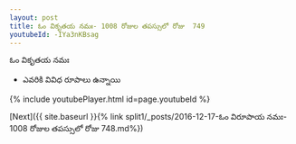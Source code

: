 ```yaml
---
layout: post
title: ఓం వికృతయ నమః- 1008 రోజుల తపస్సులో రోజు  749
youtubeId: -IYa3nKBsag
---
```

 
 
 ఓం వికృతయ నమః  
 
 -  ఎవరికి వివిధ రూపాలు ఉన్నాయి 
 
  
 
  
 
 
 
 
 
 


{% include youtubePlayer.html id=page.youtubeId %}
 
[Next]({{ site.baseurl }}{% link  split1/_posts/2016-12-17-ఓం విరూపాయ నమః- 1008 రోజుల తపస్సులో రోజు  748.md%})
 
